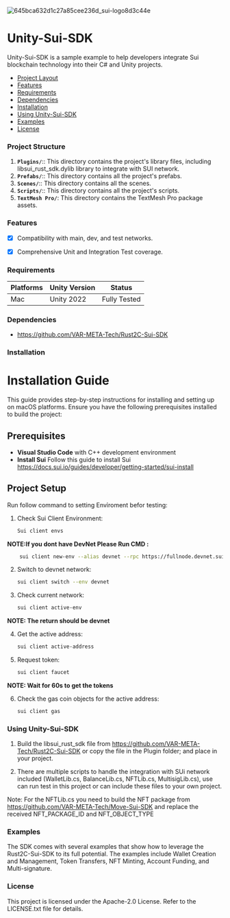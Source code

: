 ![645bca632d1c27a85cee236d_sui-logo8d3c44e](https://github.com/user-attachments/assets/5b74fbae-1a87-427d-9c57-8bc164ca09cb)



# Unity-Sui-SDK #

Unity-Sui-SDK is a sample example to help developers integrate Sui blockchain technology into their C# and Unity projects.

- [Project Layout](#project-layout)
- [Features](#features)
- [Requirements](#requirements)
- [Dependencies](#dependencies)
- [Installation](#installation)
- [Using Unity-Sui-SDK](#using-unreal-sui-sdk)
- [Examples](#examples)
- [License](#license)

### Project Structure ###  

1. **`Plugins/`**:: This directory contains the project's library files, including libsui_rust_sdk.dylib library to integrate with SUI network.
2. **`Prefabs/`**:: This directory contains all the project's prefabs.
3. **`Scenes/`**:: This directory contains all the scenes.
4. **`Scripts/`**:: This directory contains all the project's scripts.
5. **`TextMesh Pro/`**: This directory contains the TextMesh Pro package assets.

### Features ###

- [x]  Compatibility with main, dev, and test networks.
- [x]  Comprehensive Unit and Integration Test coverage.


### Requirements ###

| Platforms                              | Unity Version | Status       |
| -------------------------------------- | ------------- | ------------ |
| Mac                                    | Unity 2022    | Fully Tested |


### Dependencies
- https://github.com/VAR-META-Tech/Rust2C-Sui-SDK

### Installation ###
# Installation Guide

This guide provides step-by-step instructions for installing and setting up on macOS platforms. Ensure you have the following prerequisites installed to build the project:

## Prerequisites
- **Visual Studio Code** with C++ development environment
- **Install Sui** Follow this guide to install Sui https://docs.sui.io/guides/developer/getting-started/sui-install
## Project Setup
Run follow command to setting Envỉroment befor testing:
1. Check Sui Client Environment:  
    ```sh 
    Sui client envs
    ```
 **NOTE:If you dont have DevNet Please Run CMD :**
```sh 
    sui client new-env --alias devnet --rpc https://fullnode.devnet.sui.io:443
```
2. Switch to devnet network: 
    ```sh 
    sui client switch --env devnet
    ```
3. Check current network:
    ```sh 
    sui client active-env
    ```
 **NOTE: The return should be devnet**
 
4. Get the active address: 
    ```sh
    sui client active-address
    ```
5. Request token:
    ```sh
    sui client faucet 
    ```
 **NOTE: Wait for 60s to get the tokens**

6. Check the gas coin objects for the active address: 
    ```sh
    sui client gas
    ```

### Using Unity-Sui-SDK

   1. Build the libsui_rust_sdk file from https://github.com/VAR-META-Tech/Rust2C-Sui-SDK or copy the file in the Plugin folder; and place in your project.
    
   2. There are multiple scripts to handle the integration with SUi network included (WalletLib.cs, BalanceLib.cs, NFTLib.cs, MultisigLib.cs), use can run test in this project or can include these files to your own project.

Note: For the NFTLib.cs you need to build the NFT package from https://github.com/VAR-META-Tech/Move-Sui-SDK and replace the received NFT_PACKAGE_ID and NFT_OBJECT_TYPE

### Examples ###

The SDK comes with several examples that show how to leverage the Rust2C-Sui-SDK to its full potential. The examples include Wallet Creation and Management, Token Transfers,  NFT Minting, Account Funding, and Multi-signature.


### License ###
This project is licensed under the Apache-2.0 License. Refer to the LICENSE.txt file for details.
